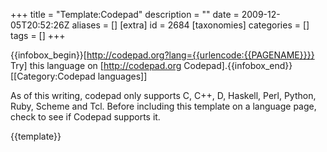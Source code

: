 +++
title = "Template:Codepad"
description = ""
date = 2009-12-05T20:52:26Z
aliases = []
[extra]
id = 2684
[taxonomies]
categories = []
tags = []
+++

{{infobox_begin}}[http://codepad.org?lang={{urlencode:{{PAGENAME}}}} Try] this language on [http://codepad.org Codepad].{{infobox_end}}<includeonly>[[Category:Codepad languages]]</includeonly><noinclude>

As of this writing, codepad only supports C, C++, D, Haskell, Perl, Python, Ruby, Scheme and Tcl.  Before including this template on a language page, check to see if Codepad supports it.

{{template}}</noinclude>
